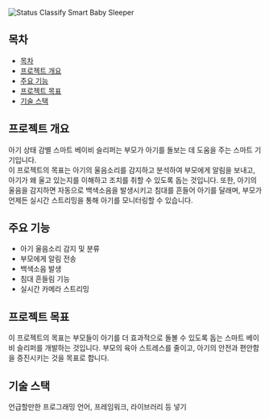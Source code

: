 ![Status Classify Smart Baby Sleeper](https://capsule-render.vercel.app/api?type=waving&color=auto&height=300&section=header&text=Status%20Classify%20Smart%20Baby%20Sleeper&fontSize=50)

## 목차
- [목차](#목차)
- [프로젝트 개요](#프로젝트-개요)
- [주요 기능](#주요-기능)
- [프로젝트 목표](#프로젝트-목표)
- [기술 스택](#기술-스택)

## 프로젝트 개요
아기 상태 감별 스마트 베이비 슬리퍼는 부모가 아기를 돌보는 데 도움을 주는 스마트 기기입니다.  
이 프로젝트의 목표는 아기의 울음소리를 감지하고 분석하여 부모에게 알림을 보내고, 아기가 왜 울고 있는지를 이해하고 조치를 취할 수 있도록 돕는 것입니다. 또한, 아기의 울음을 감지하면 자동으로 백색소음을 발생시키고 침대를 흔들어 아기를 달래며, 부모가 언제든 실시간 스트리밍을 통해 아기를 모니터링할 수 있습니다.

## 주요 기능
- 아기 울음소리 감지 및 분류
- 부모에게 알림 전송
- 백색소음 발생
- 침대 흔들림 기능
- 실시간 카메라 스트리밍

## 프로젝트 목표
이 프로젝트의 목표는 부모들이 아기를 더 효과적으로 돌볼 수 있도록 돕는 스마트 베이비 슬리퍼를 개발하는 것입니다. 부모의 육아 스트레스를 줄이고, 아기의 안전과 편안함을 증진시키는 것을 목표로 합니다.

## 기술 스택
언급할만한 프로그래밍 언어, 프레임워크, 라이브러리 등 넣기
